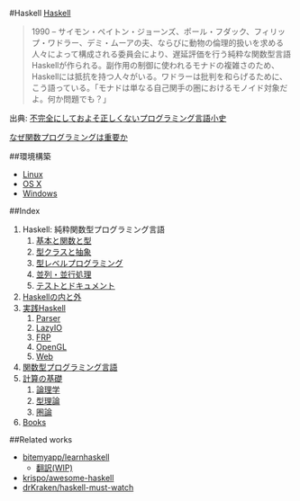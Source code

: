 #Haskell
[Haskell](https://www.haskell.org/)

> 1990 – サイモン・ペイトン・ジョーンズ、ポール・フダック、フィリップ・ワドラー、デミ・ムーアの夫、ならびに動物の倫理的扱いを求める人々によって構成される委員会により、遅延評価を行う純粋な関数型言語Haskellが作られる。副作用の制御に使われるモナドの複雑さのため、Haskellには抵抗を持つ人々がいる。ワドラーは批判を和らげるために、こう語っている。「モナドは単なる自己関手の圏におけるモノイド対象だよ。何か問題でも？」

出典: [不完全にしておよそ正しくないプログラミング言語小史](http://www.aoky.net/articles/james_iry/brief-incomplete-and-mostly-wrong.htm)

[なぜ関数プログラミングは重要か](http://www.sampou.org/haskell/article/whyfp.html)

##環境構築
* [Linux](https://www.haskell.org/downloads/linux)
* [OS X](https://www.haskell.org/downloads/osx)
* [Windows](https://www.haskell.org/downloads/windows)

##Index
1. Haskell: 純粋関数型プログラミング言語
    1. [基本と関数と型](_1dbfef35/_5fc95ac6/)
    2. [型クラスと抽象](_1dbfef35/_6ec89753/)
    3. [型レベルプログラミング](_1dbfef35/_7c29f719/)
    4. [並列・並行処理](_1dbfef35/_1438e7f9/)
    5. [テストとドキュメント](_1dbfef35/_d5be135d/)
2. [Haskellの内と外](_880bf137/)
3. [実践Haskell](_e447d9ec/)
    1. [Parser](_e447d9ec/_7bf25524/)
    2. [LazyIO](_e447d9ec/_c0d6f3be/)
    3. [FRP](_e447d9ec/_29e60015/)
    4. [OpenGL](_e447d9ec/_8ddd069c/)
    5. [Web](_e447d9ec/_b8c0305d/)
4. [関数型プログラミング言語](_3c5bd388/)
5. [計算の基礎](_c5b462be/)
    1. [論理学](_c5b462be/_f5a1af97/)
    2. [型理論](_c5b462be/_0e701a32/)
    3. [圏論](_c5b462be/_373c7046/)
6. [Books](_530efeb2/)

##Related works
* [bitemyapp/learnhaskell](https://github.com/bitemyapp/learnhaskell)
  * [翻訳(WIP)](https://github.com/fujimura/learnhaskell/tree/japanese)
* [krispo/awesome-haskell](https://github.com/krispo/awesome-haskell)
* [drKraken/haskell-must-watch](https://github.com/drKraken/haskell-must-watch)
